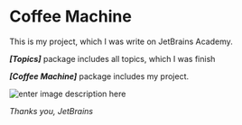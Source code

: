 # Coffee Machine

This is my project, which I was write on JetBrains Academy.

***[Topics]*** package includes all topics, which I was finish

***[Coffee Machine]*** package includes my project.


![enter image description here](https://pbs.twimg.com/profile_images/1276465732923129856/A_SdJ_cW_400x400.jpg)


*Thanks you, JetBrains*  
